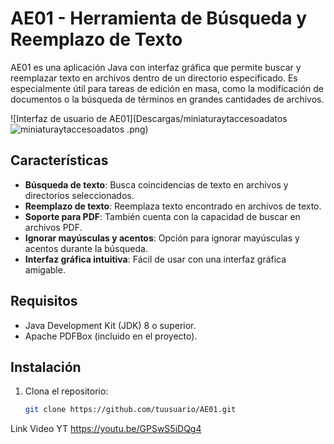 # AE01 - Herramienta de Búsqueda y Reemplazo de Texto

AE01 es una aplicación Java con interfaz gráfica que permite buscar y reemplazar texto en archivos dentro de un directorio especificado. Es especialmente útil para tareas de edición en masa, como la modificación de documentos o la búsqueda de términos en grandes cantidades de archivos.

![Interfaz de usuario de AE01](Descargas/miniaturaytaccesoadatos![miniaturaytaccesoadatos](https://github.com/user-attachments/assets/47ffe302-6ef5-4ded-871f-4a102c9c70c7)
.png) <!-- Reemplaza con la ruta de la imagen -->

## Características

- **Búsqueda de texto**: Busca coincidencias de texto en archivos y directorios seleccionados.
- **Reemplazo de texto**: Reemplaza texto encontrado en archivos de texto.
- **Soporte para PDF**: También cuenta con la capacidad de buscar en archivos PDF.
- **Ignorar mayúsculas y acentos**: Opción para ignorar mayúsculas y acentos durante la búsqueda.
- **Interfaz gráfica intuitiva**: Fácil de usar con una interfaz gráfica amigable.

## Requisitos

- Java Development Kit (JDK) 8 o superior.
- Apache PDFBox (incluido en el proyecto).

## Instalación

1. Clona el repositorio:
   ```bash
   git clone https://github.com/tuusuario/AE01.git

Link Video YT 
https://youtu.be/GPSwS5iDQg4
